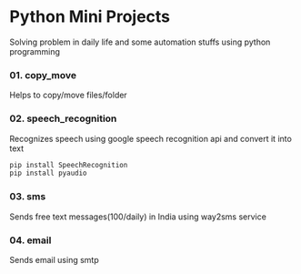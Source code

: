 # Python Mini Projects
Solving problem in daily life and some automation stuffs using python programming

### 01. copy_move 
Helps to copy/move files/folder 


### 02. speech_recognition
Recognizes speech using google speech recognition api and convert it into text

```bash
pip install SpeechRecognition
pip install pyaudio
```

### 03. sms
Sends free text messages(100/daily) in India using way2sms service

### 04. email
Sends email using smtp 




